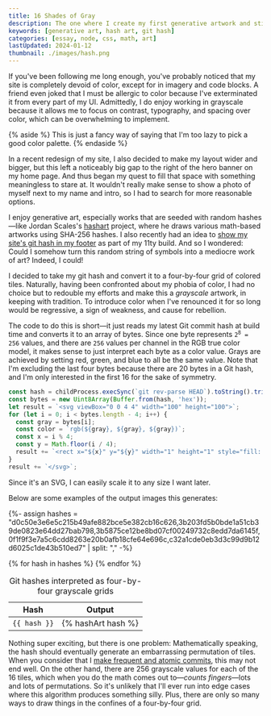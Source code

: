 ```yaml
---
title: 16 Shades of Gray
description: The one where I create my first generative artwork and still refuse to use any color on my site.
keywords: [generative art, hash art, git hash]
categories: [essay, node, css, math, art]
lastUpdated: 2024-01-12
thumbnail: ./images/hash.png
---
```


If you've been following me long enough, you've probably noticed that my site is completely devoid of color, except for in imagery and code blocks. A friend even joked that I must be allergic to color because I've exterminated it from every part of my UI. Admittedly, I do enjoy working in grayscale because it allows me to focus on contrast, typography, and spacing over color, which can be overwhelming to implement.

{% aside %}
This is just a fancy way of saying that I'm too lazy to pick a good color palette.
{% endaside %}

In a recent redesign of my site, I also decided to make my layout wider and bigger, but this left a noticeably big gap to the right of the hero banner on my home page. And thus began my quest to fill that space with something meaningless to stare at. It wouldn't really make sense to show a photo of myself next to my name and intro, so I had to search for more reasonable options.

I enjoy generative art, especially works that are seeded with random hashes—like Jordan Scales's [hashart](https://hash.jordanscales.com/) project, where he draws various math-based artworks using SHA-256 hashes. I also recently had an idea to [show my site's git hash in my footer](/blog/eleventy-build-info/#3-getting-the-latest-commit-hash) as part of my 11ty build. And so I wondered: Could I somehow turn this random string of symbols into a mediocre work of art? Indeed, I could!

I decided to take my git hash and convert it to a four-by-four grid of colored tiles. Naturally, having been confronted about my phobia of color, I had no choice but to redouble my efforts and make this a *grayscale* artwork, in keeping with tradition. To introduce color when I've renounced it for so long would be regressive, a sign of weakness, and cause for rebellion.

The code to do this is short—it just reads my latest Git commit hash at build time and converts it to an array of bytes. Since one byte represents <code>2<sup>8</sup> = 256</code> values, and there are `256` values per channel in the RGB true color model, it makes sense to just interpret each byte as a color value. Grays are achieved by setting red, green, and blue to all be the same value. Note that I'm excluding the last four bytes because there are 20 bytes in a Git hash, and I'm only interested in the first 16 for the sake of symmetry.

```js {data-copyable="true"}
const hash = childProcess.execSync(`git rev-parse HEAD`).toString().trim();
const bytes = new Uint8Array(Buffer.from(hash, 'hex'));
let result = `<svg viewBox="0 0 4 4" width="100" height="100">`;
for (let i = 0; i < bytes.length - 4; i++) {
  const gray = bytes[i];
  const color = `rgb(${gray}, ${gray}, ${gray})`;
  const x = i % 4;
  const y = Math.floor(i / 4);
  result += `<rect x="${x}" y="${y}" width="1" height="1" style="fill: ${color}"></rect>`;
}
result += `</svg>`;
```

Since it's an SVG, I can easily scale it to any size I want later.

Below are some examples of the output images this generates:

{%- assign hashes = "d0c50e3e6e5c215b49afe882bce5e382cb16c626,3b203fd5b0bde1a51cb39de0823e64dd27bab798,3b5875ce12be8bd07cf00249732c8edd7da6145f,0f1f9f3e7a5c6cdd8263e20b0afb18cfe64e696c,c32a1cde0eb3d3c99d9b12d6025c1de43b510ed7" | split: "," -%}

<div class="scroll-x" role="region">
  <table>
    <caption>Git hashes interpreted as four-by-four grayscale grids</caption>
    <thead>
      <tr>
        <th scope="col">Hash</th>
        <th scope="col">Output</th>
      </tr>
    </thead>
    <tbody>
      {% for hash in hashes %}
      <tr>
        <td><code>{{ hash }}</code></td>
        <td>{% hashArt hash %}</td>
      </tr>
      {% endfor %}
    </tbody>
  </table>
</div>

Nothing super exciting, but there is one problem: Mathematically speaking, the hash should eventually generate an embarrassing permutation of tiles. When you consider that I [make frequent and atomic commits](/blog/atomic-git-commits/), this may not end well. On the other hand, there are 256 grayscale values for each of the 16 tiles, which when you do the math comes out to—*counts fingers*—lots and lots of permutations. So it's unlikely that I'll ever run into edge cases where this algorithm produces something silly. Plus, there are only so many ways to draw things in the confines of a four-by-four grid.
